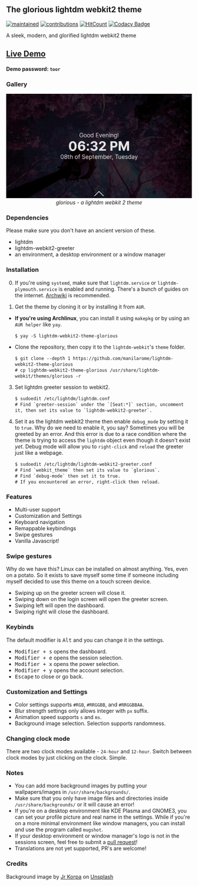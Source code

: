 ## The glorious lightdm webkit2 theme

[![maintained](https://img.shields.io/maintenance/yes/2020?label=maintained&style=flat-square)](https://github.com/manilarome/the-glorious-lightdm-webkit2-theme/commits/master) [![contributions](https://img.shields.io/badge/contribution-welcome-brightgreen&?style=flat-square)](https://github.com/manilarome/the-glorious-lightdm-webkit2-theme/pulls) [![HitCount](http://hits.dwyl.com/manilarome/the-glorious-lightdm-webkit2-theme.svg)](http://hits.dwyl.com/manilarome/the-glorious-lightdm-webkit2-theme) [![Codacy Badge](https://app.codacy.com/project/badge/Grade/0812167ef9954b74ac23f7c1bfeb3764)](https://www.codacy.com?utm_source=github.com&amp;utm_medium=referral&amp;utm_content=manilarome/the-glorious-lightdm-webkit2-theme&amp;utm_campaign=Badge_Grade)

A sleek, modern, and glorified lightdm webkit2 theme

## [Live Demo](https://manilarome.github.io/lightdm-webkit2-theme-glorious)
#### Demo password: `toor`

### Gallery

<p align='center'><img alt='glorious' src='glorious.gif'/><br/><i>glorious - a lightdm webkit 2 theme</i></p>


### Dependencies

Please make sure you don't have an ancient version of these.

+ lightdm
+ lightdm-webkit2-greeter
+ an environment, a desktop environment or a window manager

### Installation

0. If you're using `systemd`, make sure that `lightdm.service` or `lightdm-plymouth.service` is enabled and running. There's a bunch of guides on the internet. [Archwiki](https://wiki.archlinux.org/index.php/LightDM) is recommended.

1. Get the theme by cloning it or by installing it from `AUR`.

+ **If you're using Archlinux**, you can install it using `makepkg` or by using an `AUR helper` like `yay`.

	```
	$ yay -S lightdm-webkit2-theme-glorious
	```
+ Clone the repository, then copy it to the `lightdm-webkit`'s `theme` folder.

	```
	$ git clone --depth 1 https://github.com/manilarome/lightdm-webkit2-theme-glorious
	# cp lightdm-webkit2-theme-glorious /usr/share/lightdm-webkit/themes/glorious -r
	```

3. Set lightdm greeter session to webkit2.

	```
	$ sudoedit /etc/lightdm/lightdm.conf
	# Find `greeter-session` under the `[Seat:*]` section, uncomment it, then set its value to `lightdm-webkit2-greeter`.
	```

4. Set it as the lightdm webkit2 theme then enable `debug_mode` by setting it to `true`. Why do we need to enable it, you say? Sometimes you will be greeted by an error. And this error is due to a race condition where the theme is trying to access the `lightdm` object even though it doesn't exist *yet*. Debug mode will allow you to `right-click` and `reload` the greeter just like a webpage.

	```
	$ sudoedit /etc/lightdm/lightdm-webkit2-greeter.conf
	# Find `webkit_theme` then set its value to `glorious`.
	# Find `debug-mode` then set it to true.
	# If you encountered an error, right-click then reload.
	```

### Features

+ Multi-user support
+ Customization and Settings
+ Keyboard navigation
+ Remappable keybindings
+ Swipe gestures
+ Vanilla Javascript!

### Swipe gestures

Why do we have this? Linux can be installed on almost anything. Yes, even on a potato. So it exists to save myself some time if someone including myself decided to use this theme on a touch screen device.

+ Swiping up on the greeter screen will close it.
+ Swiping down on the login screen will open the greeter screen.
+ Swiping left will open the dashboard.
+ Swiping right will close the dashboard.

### Keybinds

The default modifier is <kbd>Alt</kbd> and you can change it in the settings.

+ <kbd>Modifier + s</kbd> opens the dashboard.
+ <kbd>Modifier + e</kbd> opens the session selection.
+ <kbd>Modifier + x</kbd> opens the power selection.
+ <kbd>Modifier + y</kbd> opens the account selection.
+ <kbd>Escape</kbd> to close or go back.

### Customization and Settings

+ Color settings supports `#RGB`, `#RRGGBB`, and `#RRGGBBAA`.
+ Blur strength settings only allows integer with `px` suffix.
+ Animation speed supports `s` and `ms`.
+ Background image selection. Selection supports randomness.

### Changing clock mode

There are two clock modes available - `24-hour` and `12-hour`. Switch between clock modes by just clicking on the clock. Simple.

### Notes

+ You can add more background images by putting your wallpapers/images in `/usr/share/backgrounds/`.
+ Make sure that you only have image files and directories inside `/usr/share/backgrounds/` or it will cause an error!
+ If you're on a desktop environment like KDE Plasma and GNOME3, you can set your profile picture and real name in the settings. While if you're on a more minimal environment like window managers, you can install and use the program called `mugshot`.
+ If your desktop environment or window manager's logo is not in the sessions screen, feel free to submit a [pull request](https://github.com/manilarome/lightdm-webkit2-theme-glorious/pulls)!
+ Translations are not yet supported, PR's are welcome!

### Credits

<span>Background image by <a href="https://unsplash.com/@korpa?utm_source=unsplash&amp;utm_medium=referral&amp;utm_content=creditCopyText">Jr Korpa</a> on <a href="https://unsplash.com/s/photos/cherry-blossoms-purple?utm_source=unsplash&amp;utm_medium=referral&amp;utm_content=creditCopyText">Unsplash</a></span>
